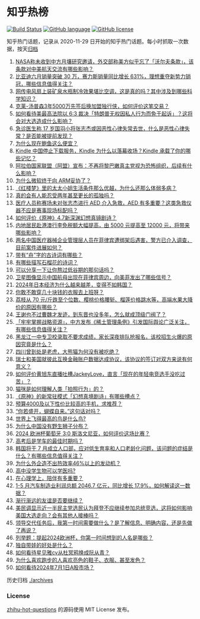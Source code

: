 # 知乎热榜
[![Build Status](https://github.com/ToWeLong/zhihu-hot-questions/workflows/CI/badge.svg)](https://github.com/ToWeLong/zhihu-hot-questions/actions)
[![GitHub language](https://img.shields.io/badge/language-golang-orange.svg)](https://golang.org/)
[![GitHub license](https://img.shields.io/github/license/ToWeLong/zhihu-hot-questions)](https://github.com/ToWeLong/zhihu-hot-questions/blob/main/LICENSE)

知乎热门话题，记录从 2020-11-29 日开始的知乎热门话题。每小时抓取一次数据，按天[归档](./archives)

<!-- BEGIN -->

1. [NASA称未收到中方月壤研究邀请，外交部称美方似乎忘了「沃尔夫条款」，该条款对中美航天交流有哪些影响？](https://www.zhihu.com/question/660442079)
1. [比亚迪六月销量突破 30 万，赛力斯销量同比增长 631%，理想重夺新势力销冠，哪些信息值得关注？](https://www.zhihu.com/question/660467107)
1. [网传电风扇上装矿泉水瓶制冷效果堪比空调，这是真的吗？其中涉及到哪些科学知识？](https://www.zhihu.com/question/658876643)
1. [克莱-汤普森3年5000万先签后换加盟独行侠，如何评价这笔交易？](https://www.zhihu.com/question/660492079)
1. [如何看待美最高法院以 6:3 裁决「特朗普无权因私人行为而免于起诉」？这将会对大选造成什么影响？](https://www.zhihu.com/question/660474791)
1. [急诊医生称 17 岁国羽小将张志杰或因恶性心律失常去世，什么是恶性心律失常？是否能被提前发现？](https://www.zhihu.com/question/660445754)
1. [为什么现在鲍鱼这么便宜？](https://www.zhihu.com/question/536108656)
1. [Kindle 中国停止下载服务，Kindle 为什么以落幕收场？Kindle 承载了你的哪些记忆？](https://www.zhihu.com/question/660424296)
1. [阿拉伯国家联盟（阿盟）宣布：不再将黎巴嫩真主党视为恐怖组织，后续有什么影响？](https://www.zhihu.com/question/660430901)
1. [为什么微软终于向 ARM妥协了？](https://www.zhihu.com/question/660298508)
1. [《红楼梦》里的太太小姐生活条件那么优越，为什么还那么体弱多病？](https://www.zhihu.com/question/658627160)
1. [真的会有人能忍受两年甚至更长的孤独吗？](https://www.zhihu.com/question/660382842)
1. [医疗人员称赛场未对张志杰进行 AED 介入急救，AED 有多重要？这类急救仪器不应是赛事现场标配吗？](https://www.zhihu.com/question/660437614)
1. [如何评价《原神》4.7新深渊幻想真镜剧诗？](https://www.zhihu.com/question/656407099)
1. [内地居民赴港澳行李免税额大幅提高，由 5000 元提高至 12000 元，将带来哪些影响？](https://www.zhihu.com/question/660424270)
1. [两名中国医疗器械企业管理层人员在菲律宾遭绑架后遇害，警方已介入调查，目前案件进展如何？](https://www.zhihu.com/question/660445213)
1. [带有“舟”字的古诗词有哪些？](https://www.zhihu.com/question/660428699)
1. [有哪些描写石榴花的诗词？](https://www.zhihu.com/question/657756687)
1. [可以分享一下让你熬过低谷期的那句话吗？](https://www.zhihu.com/question/656340388)
1. [卫星图像显示中国航母出现在菲律宾周边，向美菲发出了哪些信号？](https://www.zhihu.com/question/660420628)
1. [2024年日本经济为什么越来越差，变得不如韩国？](https://www.zhihu.com/question/659193486)
1. [你敢不敢穿几十块钱的衣服去上班呀？](https://www.zhihu.com/question/660335755)
1. [荔枝从 70 元/斤跌至个位数、樱桃价格腰斩、榴莲价格跳水等，高端水果大降价的原因有哪些？](https://www.zhihu.com/question/660345828)
1. [王谢也不过曹魏才发迹，到东晋也没多年，怎么就成顶级门阀了？](https://www.zhihu.com/question/655878310)
1. [「牢牢掌握战略资源」，中方发布《稀土管理条例》引发国际舆论广泛关注，有哪些信息值得关注？](https://www.zhihu.com/question/660451569)
1. [黑龙江一中专卫校录取不要求成绩，家长深夜排队抢报名，该校招生火爆的原因究竟是什么？](https://www.zhihu.com/question/660258962)
1. [四川曾到处是老虎，大熊猫为何没有被吃绝？](https://www.zhihu.com/question/628124546)
1. [瑞士和美国就彼此互换金融账户数据达成协议，该协议的签订对双方来说有何意义？](https://www.zhihu.com/question/660181008)
1. [如何评价黄旭东直播吐槽JackeyLove，直言「现在的年轻电竞选手没吃过苦」？](https://www.zhihu.com/question/660433758)
1. [猫咪是如何理解人类「拍照行为」的？](https://www.zhihu.com/question/656180221)
1. [《原神》的新常驻模式「幻想真境剧诗」有哪些槽点？](https://www.zhihu.com/question/660444137)
1. [预算4000及以下性价比较高的手机，求推荐？](https://www.zhihu.com/question/658661661)
1. [“你若盛开，蝴蝶自来。”这句话对吗？](https://www.zhihu.com/question/281931168)
1. [世界上飞得最高的鸟是什么鸟?](https://www.zhihu.com/question/659180791)
1. [为什么中国没有野生狮子分布？](https://www.zhihu.com/question/659804357)
1. [2024 欧洲杯葡萄牙 3:0 斯洛文尼亚，如何评价这场比赛？](https://www.zhihu.com/question/660425422)
1. [高考后是学车的最佳时期吗？](https://www.zhihu.com/question/659239475)
1. [韩国将于 7 月成立人口部，应对低生育率和人口老龄化问题，该问题的症结是什么？有哪些信息值得关注？](https://www.zhihu.com/question/660433536)
1. [为什么外企造不出热效率46%以上的发动机？](https://www.zhihu.com/question/657656202)
1. [高中没学生物可以学医吗?](https://www.zhihu.com/question/660265306)
1. [在心理学上，陪伴有多重要？](https://www.zhihu.com/question/660087070)
1. [1-5 月汽车制造业利润总额 2046.7 亿元，同比增长 17.9%，如何解读这一数据？](https://www.zhihu.com/question/660073217)
1. [渐行渐远的友谊是否要继续？](https://www.zhihu.com/question/659915673)
1. [美民调显示近一半民主党选民认为拜登不应继续参加总统竞选，这将如何影响美国大选走向？会有其他人接棒吗？](https://www.zhihu.com/question/660416534)
1. [领导交代任务后，我第一时间需要做什么？是了解信息、明确内容，还是先做了再说？](https://www.zhihu.com/question/658821221)
1. [列举题：提起2024欧洲杯，你第一时间想到的人名是哪些？](https://www.zhihu.com/question/658733517)
1. [独自带娃的好处是什么？](https://www.zhihu.com/question/659938599)
1. [如何看待星见雅cv从杜冥鸦换成阮从青？](https://www.zhihu.com/question/660356296)
1. [为什么喜欢跑步的人喜欢亮色的鞋子、衣服、甚至发色？](https://www.zhihu.com/question/660306799)
1. [如何看待2024年7月1日A股市场？](https://www.zhihu.com/question/660428496)

<!-- END -->

历史归档 [./archives](./archives)


### License
[zhihu-hot-questions](https://github.com/towelong/zhihu-hot-questions) 的源码使用 MIT License 发布。